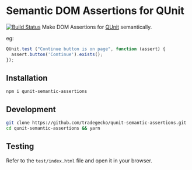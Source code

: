 # Semantic DOM Assertions for QUnit
[![Build Status][travis-badge]][travis-link]
Make DOM Assertions for [QUnit](https://qunitjs.com/) semantically.

eg: 
```js
QUnit.test ("Continue button is on page", function (assert) {
  assert.button('Continue').exists();
});
```

## Installation
`npm i qunit-semantic-assertions`

## Development
```bash
git clone https://github.com/tradegecko/qunit-semantic-assertions.git
cd qunit-semantic-assertions && yarn
```

## Testing
Refer to the `test/index.html` file and open it in your browser.


[travis-badge]: https://travis-ci.com/tradegecko/qunit-semantic-assertions.svg?branch=master
[travis-link]: https://travis-ci.com/tradegecko/qunit-semantic-assertions